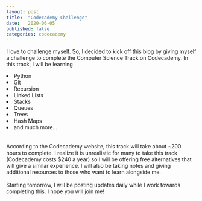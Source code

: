 ```yaml
---
layout: post
title:  "Codecademy Challenge"
date:   2020-06-05 
published: false
categories: codecademy
---
```

I love to challenge myself. So, I decided to kick off this blog by giving myself a challenge to complete the Computer Science Track on Codecademy. 
In this track, I will be learning

<u1>
    <li>Python</li>
    <li>Git</li>
    <li>Recursion</li>
    <li>Linked Lists</li>
    <li>Stacks</li>
    <li>Queues</li>
    <li>Trees</li>
    <li>Hash Maps</li>
    <li>and much more...</li>

<br>
<br>
    According to the Codecademy website, this track will take about ~200 hours to complete. I realize it is unrealistic for many to take this track (Codecademy costs $240 a year) so I will be offering free alternatives that will give a similar experience. I will also be taking notes 
and giving additional resources to those who want to learn alongside me. 
<br>
<br>
    Starting tomorrow, I will be posting updates daily while I work towards completing this. I hope you will join me!